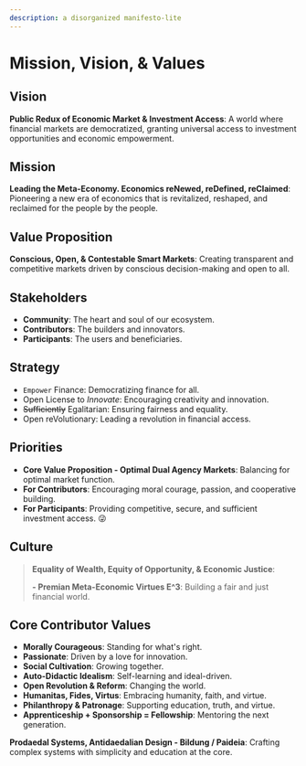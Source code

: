 ```yaml
---
description: a disorganized manifesto-lite
---
```


# Mission, Vision, & Values

## Vision

**Public Redux of Economic Market & Investment Access**: A world where financial markets are democratized, granting universal access to investment opportunities and economic empowerment.

## Mission

**Leading the Meta-Economy. Economics reNewed, reDefined, reClaimed**: Pioneering a new era of economics that is revitalized, reshaped, and reclaimed for the people by the people.

## Value Proposition

**Conscious, Open, & Contestable Smart Markets**: Creating transparent and competitive markets driven by conscious decision-making and open to all.

## Stakeholders

* **Community**: The heart and soul of our ecosystem.
* **Contributors**: The builders and innovators.
* **Participants**: The users and beneficiaries.

## Strategy

* `Empower` Finance: Democratizing finance for all.
* Open License to _Innovate_: Encouraging creativity and innovation.
* ~~Sufficiently~~ Egalitarian: Ensuring fairness and equality.
* Open reVolutionary: Leading a revolution in financial access.

## Priorities

* **Core Value Proposition - Optimal Dual Agency Markets**: Balancing for optimal market function.
* **For Contributors**: Encouraging moral courage, passion, and cooperative building.
* **For Participants**: Providing competitive, secure, and sufficient investment access. 😜

## Culture

> **Equality of Wealth, Equity of Opportunity, & Economic Justice**:&#x20;
>
> &#x20;   **- Premian Meta-Economic Virtues E^3**: Building a fair and just financial world.

## Core Contributor Values

* **Morally Courageous**: Standing for what's right.
* **Passionate**: Driven by a love for innovation.
* **Social Cultivation**: Growing together.
* **Auto-Didactic Idealism**: Self-learning and ideal-driven.
* **Open Revolution & Reform**: Changing the world.
* **Humanitas, Fides, Virtus**: Embracing humanity, faith, and virtue.
* **Philanthropy & Patronage**: Supporting education, truth, and virtue.
* **Apprenticeship + Sponsorship = Fellowship**: Mentoring the next generation.

**Prodaedal Systems, Antidaedalian Design - Bildung / Paideia**: Crafting complex systems with simplicity and education at the core.
